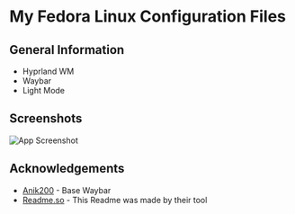 
# My Fedora Linux Configuration Files



## General Information

- Hyprland WM
- Waybar
- Light Mode



## Screenshots

![App Screenshot](https://via.placeholder.com/468x300?text=App+Screenshot+Here)


## Acknowledgements

 - [Anik200](https://github.com/Anik200/dotfiles/tree/super-waybar) - Base Waybar
 - [Readme.so](readme.so) - This Readme was made by their tool
